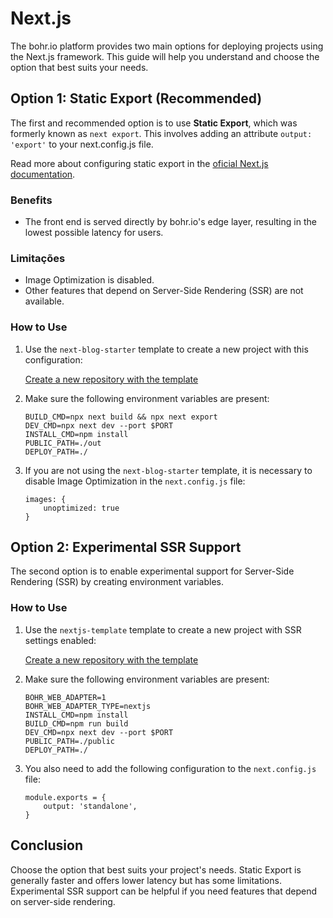 # Next.js

The bohr.io platform provides two main options for deploying projects using the Next.js framework. This guide will help you understand and choose the option that best suits your needs.

## Option 1: Static Export (Recommended)

The first and recommended option is to use **Static Export**, which was formerly known as `next export`. This involves adding an attribute `output: 'export'` to your next.config.js file.


Read more about configuring static export in the [oficial Next.js documentation](https://nextjs.org/docs/pages/building-your-application/deploying/static-exports).

### Benefits

- The front end is served directly by bohr.io's edge layer, resulting in the lowest possible latency for users.

### Limitações

- Image Optimization is disabled.
- Other features that depend on Server-Side Rendering (SSR) are not available.

### How to Use

1. Use the `next-blog-starter` template to create a new project with this configuration:

    [Create a new repository with the template](https://bohr.io/createRepository?sampleUrl=https://github.com/bohr-io/next-blog-starter)

2. Make sure the following environment variables are present:

    ```
    BUILD_CMD=npx next build && npx next export
    DEV_CMD=npx next dev --port $PORT
    INSTALL_CMD=npm install
    PUBLIC_PATH=./out
    DEPLOY_PATH=./
    ```
3. If you are not using the `next-blog-starter` template, it is necessary to disable Image Optimization in the `next.config.js` file:
    ```
    images: {
        unoptimized: true
    }
    ```
## Option 2: Experimental SSR Support

The second option is to enable experimental support for Server-Side Rendering (SSR) by creating environment variables.

### How to Use

1. Use the `nextjs-template` template to create a new project with SSR settings enabled:

    [Create a new repository with the template](https://bohr.io/createRepository?sampleUrl=https://github.com/bohr-io/nextjs-template)

2. Make sure the following environment variables are present:

    ```
    BOHR_WEB_ADAPTER=1
    BOHR_WEB_ADAPTER_TYPE=nextjs
    INSTALL_CMD=npm install
    BUILD_CMD=npm run build
    DEV_CMD=npx next dev --port $PORT
    PUBLIC_PATH=./public
    DEPLOY_PATH=./
    ```

3. You also need to add the following configuration to the `next.config.js` file:

    ```
    module.exports = {
        output: 'standalone',
    }
    ```
## Conclusion 

Choose the option that best suits your project's needs. Static Export is generally faster and offers lower latency but has some limitations. Experimental SSR support can be helpful if you need features that depend on server-side rendering.

